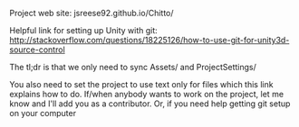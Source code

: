 Project web site: jsreese92.github.io/Chitto/

Helpful link for setting up Unity with git: http://stackoverflow.com/questions/18225126/how-to-use-git-for-unity3d-source-control

The tl;dr is that we only need to sync Assets/ and ProjectSettings/

You also need to set the project to use text only for files which this link explains how to do. If/when anybody wants to work on the project, let me know and I'll add you as a contributor. Or, if you need help getting git setup on your computer
